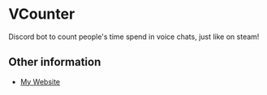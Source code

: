 # VCounter
Discord bot to count people's time spend in voice chats, just like on steam!

## Other information

* [My Website](http://equa.tory.tw1.ru)
